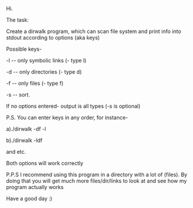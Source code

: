 Hi.

The task:

Create a dirwalk program, which can scan file system and print info into stdout according to options (aka keys)

Possible keys-

-l -- only symbolic links (- type l)

-d -- only directories (- type d)

-f -- only files (- type f)

-s -- sort.

If no options entered- output is all types (-s is optional)



P.S.  You can enter keys in any order, for instance-

a)./dirwalk -df -l

b)./dirwalk -ldf 

and etc.

Both options will work correctly

P.P.S  I recommend using this program in a directory with a lot of (files). By doing that you will get much more files/dir/links to look at and see how my program actually works

Have a good day :)
